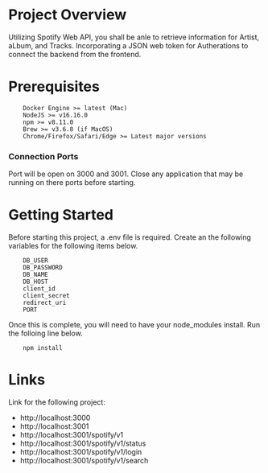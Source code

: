 # Project Overview
Utilizing Spotify Web API, you shall be anle to retrieve information for Artist, aLbum, and Tracks. Incorporating a JSON web token for Autherations to connect the backend from the frontend.

# Prerequisites
```shell
    Docker Engine >= latest (Mac)
    NodeJS >= v16.16.0
    npm >= v8.11.0
    Brew >= v3.6.8 (if MacOS)
    Chrome/Firefox/Safari/Edge >= Latest major versions
```
### Connection Ports
Port will be open on 3000 and 3001. Close any application that may be running on there ports before starting.

# Getting Started
Before starting this project, a .env file is required. Create an the following variables for the following items below.

```Shell
    DB_USER
    DB_PASSWORD
    DB_NAME
    DB_HOST
    client_id
    client_secret
    redirect_uri
    PORT
```
Once this is complete, you will need to have your node_modules install. Run the folloing line below.

```Shell
    npm install
```
# Links

Link for the following project:

* http://localhost:3000 
* http://localhost:3001 
* http://localhost:3001/spotify/v1 
* http://localhost:3001/spotify/v1/status 
* http://localhost:3001/spotify/v1/login 
* http://localhost:3001/spotify/v1/search 
